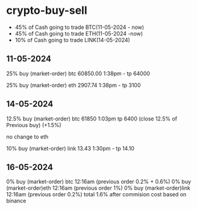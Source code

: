 

# crypto-buy-sell

 - 45% of Cash going to trade BTC(11-05-2024 - now)
 - 45% of Cash going to trade ETH(11-05-2024 -now)
 - 10% of Cash going to trade LINK(14-05-2024)

## 11-05-2024
25% buy (market-order) btc 60850.00 1:38pm - tp 64000

25% buy (market-order) eth 2907.74 1:38pm - tp 3100

## 14-05-2024
12.5% buy (market-order) btc 61850 1:03pm tp 6400 (close 12.5% of Previous buy) (+1.5%)

no change to eth

10% buy (market-order) link 13.43 1:30pm - tp 14.10

## 16-05-2024
0% buy (market-order) btc 12:16am (previous order 0.2% +  0.6%)
0% buy (market-order)eth 12:16am (previous order 1%)
0% buy (market-order)link 12:16am (previous order 0.2%) 
total 1.6% after commision cost based on binance
